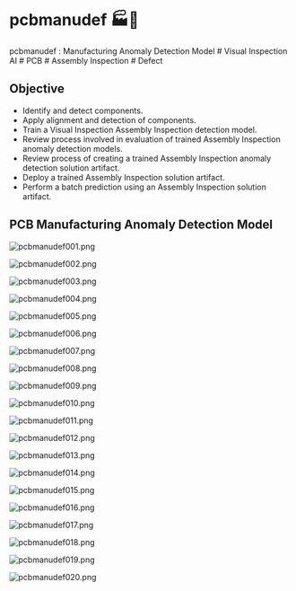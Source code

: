 # pcbmanudef 🏭🤖
pcbmanudef : Manufacturing Anomaly Detection Model # Visual Inspection AI # PCB # Assembly Inspection # Defect

## Objective
- Identify and detect components.
- Apply alignment and detection of components.
- Train a Visual Inspection Assembly Inspection detection model.
- Review process involved in evaluation of trained Assembly Inspection anomaly detection models.
- Review process of creating a trained Assembly Inspection anomaly detection solution artifact.
- Deploy a trained Assembly Inspection solution artifact.
- Perform a batch prediction using an Assembly Inspection solution artifact.



## PCB Manufacturing Anomaly Detection Model

![pcbmanudef001.png](./media/pcbmanudef001.png)

![pcbmanudef002.png](./media/pcbmanudef002.png)

![pcbmanudef003.png](./media/pcbmanudef003.png)

![pcbmanudef004.png](./media/pcbmanudef004.png)

![pcbmanudef005.png](./media/pcbmanudef005.png)

![pcbmanudef006.png](./media/pcbmanudef006.png)

![pcbmanudef007.png](./media/pcbmanudef007.png)

![pcbmanudef008.png](./media/pcbmanudef008.png)

![pcbmanudef009.png](./media/pcbmanudef009.png)

![pcbmanudef010.png](./media/pcbmanudef010.png)

![pcbmanudef011.png](./media/pcbmanudef011.png)

![pcbmanudef012.png](./media/pcbmanudef012.png)

![pcbmanudef013.png](./media/pcbmanudef013.png)

![pcbmanudef014.png](./media/pcbmanudef014.png)

![pcbmanudef015.png](./media/pcbmanudef015.png)

![pcbmanudef016.png](./media/pcbmanudef016.png)

![pcbmanudef017.png](./media/pcbmanudef017.png)

![pcbmanudef018.png](./media/pcbmanudef018.png)

![pcbmanudef019.png](./media/pcbmanudef019.png)

![pcbmanudef020.png](./media/pcbmanudef020.png)

